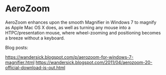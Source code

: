 # AeroZoom
AeroZoom enhances upon the smooth Magnifier in Windows 7 to magnify as Apple Mac OS X does, as well as turning any mouse into a HTPC/presentation mouse, where wheel-zooming and positioning becomes a breeze without a keyboard.

Blog posts:

https://wandersick.blogspot.com/p/aerozoom-for-windows-7-magnifier.html
https://wandersick.blogspot.com/2011/04/aerozoom-20-official-download-is-out.html
